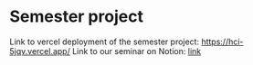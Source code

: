 # Semester project

Link to vercel deployment of the semester project: https://hci-5jqv.vercel.app/
Link to our seminar on Notion: [link](https://wool-request-add.notion.site/LOVE-ON-TOUR-0e3ba7cde2844715ac1cd194b51dd7bb)
